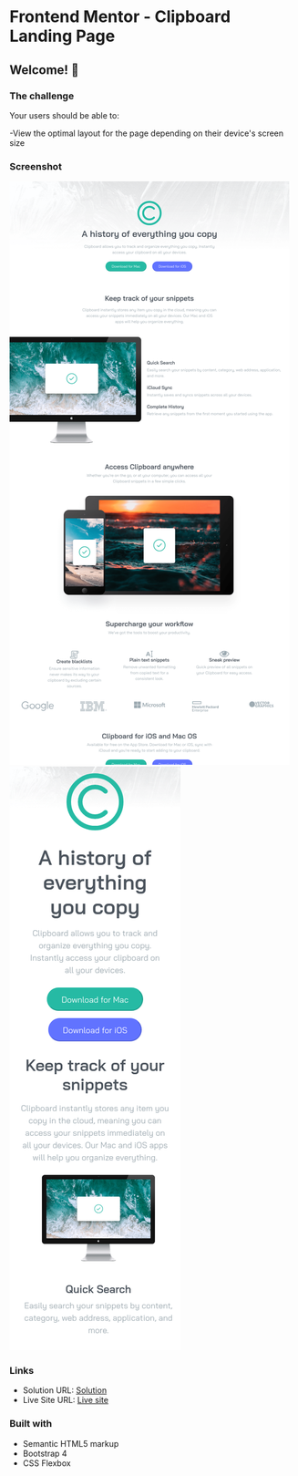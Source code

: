 # Frontend Mentor - Clipboard Landing Page

## Welcome! 👋

### The challenge

Your users should be able to:

-View the optimal layout for the page depending on their device's screen size

### Screenshot

![](./desktop-ss.png)
![](./mobile-ss.png)

### Links

- Solution URL: [Solution](https://www.frontendmentor.io/solutions/made-with-vanila-html-and-css-flexbox-and-media-quaries-7aVaa-FkjT)
- Live Site URL: [Live site](https://muazzy.github.io/clipboard-landing-page/)

### Built with

- Semantic HTML5 markup
- Bootstrap 4
- CSS Flexbox